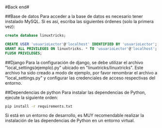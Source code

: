 #Back end#

##Base de datos
Para acceder a la base de datos es necesario tener instalado MySQL. Si es así, escriba las siguientes órdenes (solo la primera vez):

```sql
create database linuxtricks;

CREATE USER 'usuarioLector'@'localhost' IDENTIFIED BY 'usuarioLector';
GRANT ALL PRIVILEGES ON linuxtricks. * TO 'usuarioLector'@'localhost';
FLUSH PRIVILEGES;
```

##Django
Para la configuración de django, se debe utilizar el archivo "local_settings(ejemplo).py" ubicado en "linuxtricks/linuxtricks". Este archivo ha sido creado a modo de ejemplo, por favor renombrar el archivo a "local_settings.py" y configurar las credenciales de acceso respectivas del entorno.

##Dependencias de python
Para instalar las dependencias de Python, ejecute la siguiente orden:

```bash
pip install -r requirements.txt
```

Si está en un entorno de desarrollo, es MUY recomendable realizar la instalación de las dependencias de Python en un entorno virtual.
